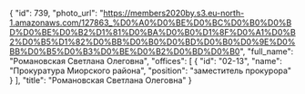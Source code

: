 {
    "id": 739,
    "photo_url": "https://members2020by.s3.eu-north-1.amazonaws.com/127863_%D0%A0%D0%BE%D0%BC%D0%B0%D0%BD%D0%BE%D0%B2%D1%81%D0%BA%D0%B0%D1%8F%D0%A1%D0%B2%D0%B5%D1%82%D0%BB%D0%B0%D0%BD%D0%B0%D0%9E%D0%BB%D0%B5%D0%B3%D0%BE%D0%B2%D0%BD%D0%B0",
    "full_name": "Романовская Светлана Олеговна",
    "offices": [
        {
            "id": "02-13",
            "name": "Прокуратура Миорского района",
            "position": "заместитель прокурора"
        }
    ],
    "title": "Романовская Светлана Олеговна"
}